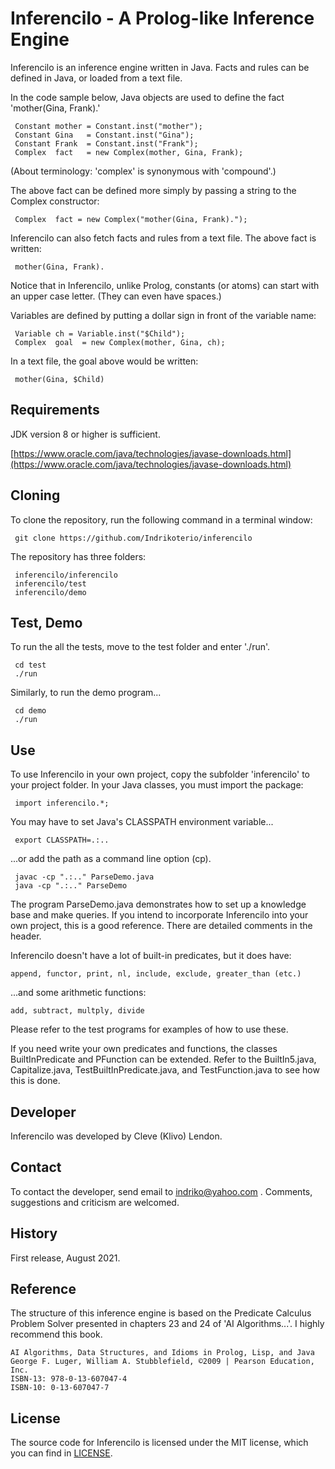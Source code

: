 # Inferencilo - A Prolog-like Inference Engine

Inferencilo is an inference engine written in Java. Facts and rules can be defined in Java, or loaded from a text file.

In the code sample below, Java objects are used to define the fact 'mother(Gina, Frank).'

```
 Constant mother = Constant.inst("mother");
 Constant Gina   = Constant.inst("Gina");
 Constant Frank  = Constant.inst("Frank");
 Complex  fact   = new Complex(mother, Gina, Frank);
```

(About terminology: 'complex' is synonymous with 'compound'.)

The above fact can be defined more simply by passing a string to the Complex constructor:

```
 Complex  fact = new Complex("mother(Gina, Frank).");
```

Inferencilo can also fetch facts and rules from a text file. The above fact is written:

```
 mother(Gina, Frank).
```

Notice that in Inferencilo, unlike Prolog, constants (or atoms) can start with an upper case letter. (They can even have spaces.)

Variables are defined by putting a dollar sign in front of the variable name:

```
 Variable ch = Variable.inst("$Child");
 Complex  goal  = new Complex(mother, Gina, ch);
```

In a text file, the goal above would be written:

```
 mother(Gina, $Child)
```


## Requirements

JDK version 8 or higher is sufficient.

[https://www.oracle.com/java/technologies/javase-downloads.html](https://www.oracle.com/java/technologies/javase-downloads.html)

## Cloning

To clone the repository, run the following command in a terminal window:

```
 git clone https://github.com/Indrikoterio/inferencilo
```

The repository has three folders:

```
 inferencilo/inferencilo
 inferencilo/test
 inferencilo/demo
```

## Test, Demo

To run the all the tests, move to the test folder and enter './run'.

```
 cd test
 ./run
```

Similarly, to run the demo program...

```
 cd demo
 ./run
```

## Use

To use Inferencilo in your own project, copy the subfolder 'inferencilo' to your project folder. In your Java classes, you must import the package:

```
 import inferencilo.*;
```

You may have to set Java's CLASSPATH environment variable...

```
 export CLASSPATH=.:..
```

...or add the path as a command line option (cp).

```
 javac -cp ".:.." ParseDemo.java
 java -cp ".:.." ParseDemo
```

The program ParseDemo.java demonstrates how to set up a knowledge base and make queries. If you intend to incorporate Inferencilo into your own project, this is a good reference. There are detailed comments in the header. 

Inferencilo doesn't have a lot of built-in predicates, but it does have:

```
append, functor, print, nl, include, exclude, greater_than (etc.)
```

...and some arithmetic functions:

```
add, subtract, multply, divide
```

Please refer to the test programs for examples of how to use these.

If you need write your own predicates and functions, the classes BuiltInPredicate and PFunction can be extended. Refer to the BuiltIn5.java, Capitalize.java, TestBuiltInPredicate.java, and TestFunction.java to see how this is done.

## Developer

Inferencilo was developed by Cleve (Klivo) Lendon.

## Contact

To contact the developer, send email to indriko@yahoo.com . Comments, suggestions and criticism are welcomed.

## History

First release, August 2021.

## Reference

The structure of this inference engine is based on the Predicate Calculus Problem Solver presented in chapters 23 and 24 of 'AI Algorithms...'. I highly recommend this book.

```
AI Algorithms, Data Structures, and Idioms in Prolog, Lisp, and Java
George F. Luger, William A. Stubblefield, ©2009 | Pearson Education, Inc. 
ISBN-13: 978-0-13-607047-4
ISBN-10: 0-13-607047-7
```

## License

The source code for Inferencilo is licensed under the MIT license, which you can find in [LICENSE](LICENSE).
